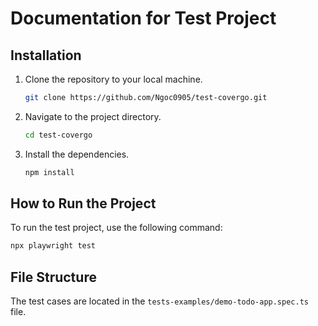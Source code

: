 # Documentation for Test Project

## Installation

1. Clone the repository to your local machine.
    ```bash
    git clone https://github.com/Ngoc0905/test-covergo.git
    ```
2. Navigate to the project directory.
    ```bash
    cd test-covergo
    ```
3. Install the dependencies.
    ```bash
    npm install
    ```

## How to Run the Project

To run the test project, use the following command:

```bash
npx playwright test 
```

## File Structure

The test cases are located in the `tests-examples/demo-todo-app.spec.ts` file.